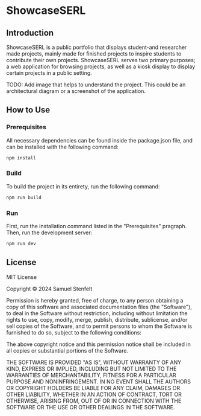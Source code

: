 # ShowcaseSERL

## Introduction

ShowcaseSERL is a public portfolio that displays student-and researcher made projects, mainly made for finished projects to inspire students to contribute their own projects. ShowcaseSERL serves two primary purposes; a web application for browsing projects, as well as a kiosk display to display certain projects in a public setting.

TODO: Add image that helps to understand the project.
This could be an architectural diagram or a screenshot of the application.

## How to Use

### Prerequisites

All necessary dependencies can be found inside the package.json file, and can be installed with the following command:
```bash
npm install
``` 

### Build

To build the project in its entirety, run the following command:
```bash
npm run build
```

### Run

First, run the installation command listed in the "Prerequisites" pragraph. Then, run the development server:
```bash
npm run dev
```
## License

MIT License

Copyright © 2024 Samuel Stenfelt

Permission is hereby granted, free of charge, to any person obtaining a copy
of this software and associated documentation files (the "Software"), to deal
in the Software without restriction, including without limitation the rights
to use, copy, modify, merge, publish, distribute, sublicense, and/or sell
copies of the Software, and to permit persons to whom the Software is
furnished to do so, subject to the following conditions:

The above copyright notice and this permission notice shall be included in all
copies or substantial portions of the Software.

THE SOFTWARE IS PROVIDED "AS IS", WITHOUT WARRANTY OF ANY KIND, EXPRESS OR
IMPLIED, INCLUDING BUT NOT LIMITED TO THE WARRANTIES OF MERCHANTABILITY,
FITNESS FOR A PARTICULAR PURPOSE AND NONINFRINGEMENT. IN NO EVENT SHALL THE
AUTHORS OR COPYRIGHT HOLDERS BE LIABLE FOR ANY CLAIM, DAMAGES OR OTHER
LIABILITY, WHETHER IN AN ACTION OF CONTRACT, TORT OR OTHERWISE, ARISING FROM,
OUT OF OR IN CONNECTION WITH THE SOFTWARE OR THE USE OR OTHER DEALINGS IN THE
SOFTWARE.